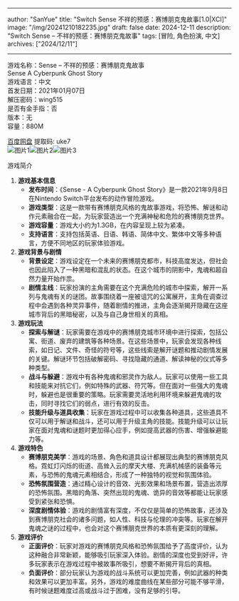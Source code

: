 
---
author: "SanYue"
title: "Switch Sense 不祥的预感：赛博朋克鬼故事[1.0|XCI]"
image: "/img/20241210182235.jpg"
draft: false
date: 2024-12-11
description: "Switch Sense – 不祥的预感：赛博朋克鬼故事"
tags: [冒险, 角色扮演, 中文]
archives: ["2024/12/11"]

---

游戏名称：Sense – 不祥的预感：赛博朋克鬼故事   
Sense A Cyberpunk Ghost Story    
游戏语言：中文  
首发日期：2021年01月07日  
解压密码：wing515  
是否有金手指：否  
版本：无   
容量：880M

[百度网盘](https://pan.baidu.com/s/1hLqiL_eBK-swQJMelDpw_w) 提取码: uke7  
![图片1](/img/5ad49b.jpg)![图片2](/img/703bf24.jpg)![图片3](/img/dc8c37.jpg)  

游戏简介  
1. **游戏基本信息**
   - **发布时间**：《Sense - A Cyberpunk Ghost Story》是一款2021年9月8日在Nintendo Switch平台发布的动作冒险游戏。
   - **游戏类型**：这是一款带有赛博朋克风格的鬼故事游戏，将恐怖、解谜和动作元素融合在一起，为玩家营造出一个充满神秘和危险的赛博朋克世界。
   - **游戏容量**：游戏大小约为1.3GB，在内容呈现上较为紧凑。
   - **支持语言**：支持包括英语、日语、韩语、简体中文、繁体中文等多种语言，方便不同地区的玩家体验游戏。
2. **游戏背景与剧情**
   - **背景设定**：游戏设定在一个未来的赛博朋克都市，科技高度发达，但社会也因此陷入了一种黑暗和混乱的状态。在这个城市的阴影中，鬼魂和超自然力量开始作祟。
   - **剧情主线**：玩家扮演的主角需要在这个充满危险的城市中探索，解开一系列与鬼魂有关的谜团。故事围绕着一座被诅咒的公寓展开，主角在调查过程中会遇到各种灵异事件，随着剧情的推进，主角会逐渐揭开隐藏在这座城市背后的黑暗秘密，以及与自己身世相关的真相。
3. **游戏玩法**
   - **探索与解谜**：玩家需要在游戏中的赛博朋克城市环境中进行探索，包括公寓、街道、废弃的建筑等各种场景。在这些场景中，玩家会发现各种线索，如日记、文件、奇怪的符号等，这些线索是解开谜题和推动剧情发展的关键。解谜环节包括破解密码、寻找隐藏的通道、解读神秘的仪式等多种类型。
   - **战斗与躲避**：游戏中有各种鬼魂和邪灵作为敌人。玩家可以使用一些工具和技能来对抗它们，例如特殊的武器、符咒等。但在面对一些强大的鬼魂时，躲避也是很重要的策略。玩家需要灵活地利用环境来躲避鬼魂的攻击，同时寻找它们的弱点，进行有效的反击。
   - **技能升级与道具收集**：玩家在游戏过程中可以收集各种道具，这些道具不仅可以用于解谜和战斗，还可以用于升级主角的技能。技能升级可以让玩家在面对鬼魂和谜题时更加得心应手，例如提高武器的伤害、增强躲避能力等。
4. **游戏特色**
   - **赛博朋克美学**：游戏的场景、角色和道具设计都展现出典型的赛博朋克风格。霓虹灯闪烁的街道、高耸入云的摩天大楼、充满机械感的装备等元素，与恐怖的鬼魂元素相结合，形成了一种独特的视觉和氛围体验。
   - **恐怖氛围营造**：通过精心设计的音效、光影效果和场景布置，营造出浓厚的恐怖氛围。黑暗的角落、突然出现的鬼魂、诡异的音效等都能让玩家感受到紧张和恐惧。
   - **深度剧情体验**：游戏的剧情富有深度，不仅仅是简单的恐怖故事，还涉及到赛博朋克社会的诸多问题，如人性、科技与伦理的冲突等。玩家在解开鬼魂之谜的过程中，也会对这个赛博朋克世界的本质有更深刻的理解。
5. **游戏评价**
   - **正面评价**：玩家对游戏的赛博朋克风格和恐怖氛围给予了高度评价，认为这种融合非常新颖，能够吸引玩家深入体验。剧情的深度也受到好评，许多玩家表示在游戏过程中被故事所吸引，想要不断揭开背后的真相。
   - **负面评价**：部分玩家认为游戏的战斗系统可以更加完善，例如武器的种类和效果可以更加丰富。另外，游戏的难度曲线在某些部分可能不够平滑，有时候谜题难度过高或战斗过于困难，没有足够的引导。
